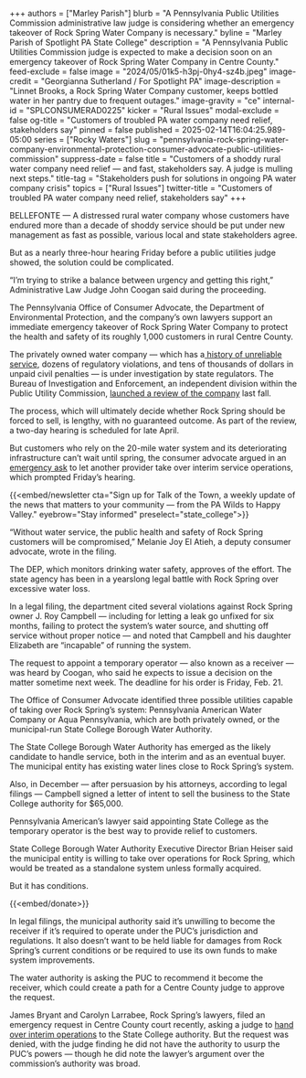 +++
authors = ["Marley Parish"]
blurb = "A Pennsylvania Public Utilities Commission administrative law judge is considering whether an emergency takeover of Rock Spring Water Company is necessary."
byline = "Marley Parish of Spotlight PA State College"
description = "A Pennsylvania Public Utilities Commission judge is expected to make a decision soon on an emergency takeover of Rock Spring Water Company in Centre County."
feed-exclude = false
image = "2024/05/01k5-h3pj-0hy4-sz4b.jpeg"
image-credit = "Georgianna Sutherland / For Spotlight PA"
image-description = "Linnet Brooks, a Rock Spring Water Company customer, keeps bottled water in her pantry due to frequent outages."
image-gravity = "ce"
internal-id = "SPLCONSUMERAD0225"
kicker = "Rural Issues"
modal-exclude = false
og-title = "Customers of troubled PA water company need relief, stakeholders say"
pinned = false
published = 2025-02-14T16:04:25.989-05:00
series = ["Rocky Waters"]
slug = "pennsylvania-rock-spring-water-company-environmental-protection-consumer-advocate-public-utilities-commission"
suppress-date = false
title = "Customers of a shoddy rural water company need relief — and fast, stakeholders say. A judge is mulling next steps."
title-tag = "Stakeholders push for solutions in ongoing PA water company crisis"
topics = ["Rural Issues"]
twitter-title = "Customers of troubled PA water company need relief, stakeholders say"
+++

BELLEFONTE — A distressed rural water company whose customers have endured more than a decade of shoddy service should be put under new management as fast as possible, various local and state stakeholders agree.

But as a nearly three-hour hearing Friday before a public utilities judge showed, the solution could be complicated.

“I’m trying to strike a balance between urgency and getting this right,” Administrative Law Judge John Coogan said during the proceeding.

The Pennsylvania Office of Consumer Advocate, the Department of Environmental Protection, and the company’s own lawyers support an immediate emergency takeover of Rock Spring Water Company to protect the health and safety of its roughly 1,000 customers in rural Centre County.

The privately owned water company — which has a<a href="https://www.spotlightpa.org/statecollege/2024/06/pennsylvania-rock-spring-water-company-ferguson-township-environment-utilities/"> history of unreliable service</a>, dozens of regulatory violations, and tens of thousands of dollars in unpaid civil penalties — is under investigation by state regulators. The Bureau of Investigation and Enforcement, an independent division within the Public Utility Commission, <a href="https://www.spotlightpa.org/statecollege/2024/09/rural-pennsylvania-rock-spring-water-company-centre-county-public-utilities-commission/">launched a review of the company</a> last fall.

The process, which will ultimately decide whether Rock Spring should be forced to sell, is lengthy, with no guaranteed outcome. As part of the review, a two-day hearing is scheduled for late April.

But customers who rely on the 20-mile water system and its deteriorating infrastructure can’t wait until spring, the consumer advocate argued in an <a href="https://www.spotlightpa.org/statecollege/2025/02/rock-spring-water-company-centre-county-court-pennsylvania-public-utilities-commission-consumer-advocate/">emergency ask</a> to let another provider take over interim service operations, which prompted Friday’s hearing.

{{<embed/newsletter cta="Sign up for Talk of the Town, a weekly update of the news that matters to your community — from the PA Wilds to Happy Valley." eyebrow="Stay informed" preselect="state_college">}}

“Without water service, the public health and safety of Rock Spring customers will be compromised,” Melanie Joy El Atieh, a deputy consumer advocate, wrote in the filing.

The DEP, which monitors drinking water safety, approves of the effort. The state agency has been in a yearslong legal battle with Rock Spring over excessive water loss.

In a legal filing, the department cited several violations against Rock Spring owner J. Roy Campbell — including for letting a leak go unfixed for six months, failing to protect the system’s water source, and shutting off service without proper notice — and noted that Campbell and his daughter Elizabeth are “incapable” of running the system.

The request to appoint a temporary operator — also known as a receiver — was heard by Coogan, who said he expects to issue a decision on the matter sometime next week. The deadline for his order is Friday, Feb. 21.

The Office of Consumer Advocate identified three possible utilities capable of taking over Rock Spring’s system: Pennsylvania American Water Company or Aqua Pennsylvania, which are both privately owned, or the municipal-run State College Borough Water Authority.

The State College Borough Water Authority has emerged as the likely candidate to handle service, both in the interim and as an eventual buyer. The municipal entity has existing water lines close to Rock Spring’s system.

Also, in December — after persuasion by his attorneys, according to legal filings — Campbell signed a letter of intent to sell the business to the State College authority for $65,000.

Pennsylvania American’s lawyer said appointing State College as the temporary operator is the best way to provide relief to customers.

State College Borough Water Authority Executive Director Brian Heiser said the municipal entity is willing to take over operations for Rock Spring, which would be treated as a standalone system unless formally acquired.

But it has conditions.

{{<embed/donate>}}

In legal filings, the municipal authority said it’s unwilling to become the receiver if it’s required to operate under the PUC’s jurisdiction and regulations. It also doesn’t want to be held liable for damages from Rock Spring’s current conditions or be required to use its own funds to make system improvements.

The water authority is asking the PUC to recommend it become the receiver, which could create a path for a Centre County judge to approve the request.

James Bryant and Carolyn Larrabee, Rock Spring’s lawyers, filed an emergency request in Centre County court recently, asking a judge to <a href="https://www.spotlightpa.org/statecollege/2025/01/rock-spring-water-company-rural-pennsylvania-centre-county-court-public-utilities-commission/">hand over interim operations</a> to the State College authority. But the request was denied, with the judge finding he did not have the authority to usurp the PUC’s powers — though he did note the lawyer’s argument over the commission’s authority was broad.

